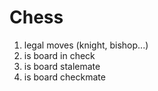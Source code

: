 # Chess

1. legal moves (knight, bishop...)
2. is board in check
3. is board stalemate
4. is board checkmate

